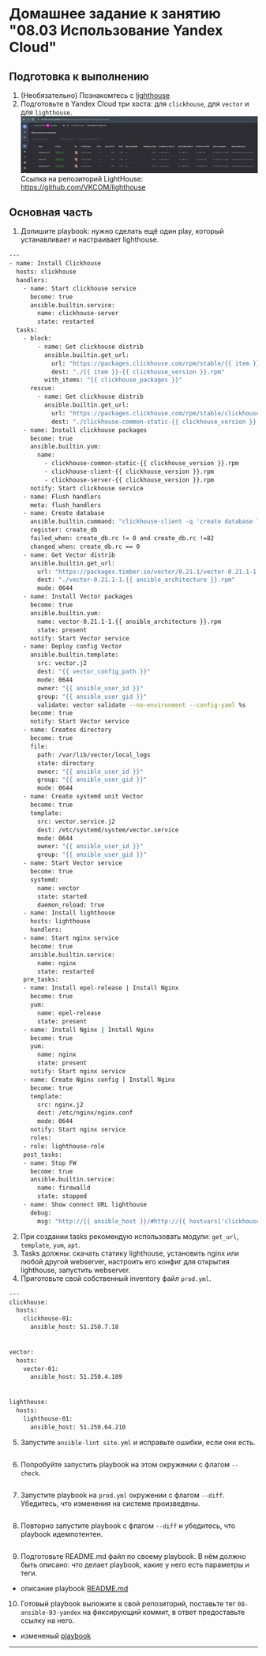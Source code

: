 # Домашнее задание к занятию "08.03 Использование Yandex Cloud"

## Подготовка к выполнению

1. (Необязательно) Познакомтесь с [lighthouse](https://youtu.be/ymlrNlaHzIY?t=929)
2. Подготовьте в Yandex Cloud три хоста: для `clickhouse`, для `vector` и для `lighthouse`.
![](/img/Yandex_cloud_for_08-ansible-03.png)
Ссылка на репозиторий LightHouse: https://github.com/VKCOM/lighthouse

## Основная часть

1. Допишите playbook: нужно сделать ещё один play, который устанавливает и настраивает lighthouse.
```bash
---
- name: Install Clickhouse
  hosts: clickhouse
  handlers:
    - name: Start clickhouse service
      become: true
      ansible.builtin.service:
        name: clickhouse-server
        state: restarted
  tasks:
    - block:
        - name: Get clickhouse distrib
          ansible.builtin.get_url:
            url: "https://packages.clickhouse.com/rpm/stable/{{ item }}-{{ clickhouse_version }}.noarch.rpm"
            dest: "./{{ item }}-{{ clickhouse_version }}.rpm"
          with_items: "{{ clickhouse_packages }}"
      rescue:
        - name: Get clickhouse distrib
          ansible.builtin.get_url:
            url: "https://packages.clickhouse.com/rpm/stable/clickhouse-common-static-{{ clickhouse_version }}.x86_64.rpm"
            dest: "./clickhouse-common-static-{{ clickhouse_version }}.rpm"
    - name: Install clickhouse packages
      become: true
      ansible.builtin.yum:
        name:
          - clickhouse-common-static-{{ clickhouse_version }}.rpm
          - clickhouse-client-{{ clickhouse_version }}.rpm
          - clickhouse-server-{{ clickhouse_version }}.rpm
      notify: Start clickhouse service
    - name: Flush handlers
      meta: flush_handlers
    - name: Create database
      ansible.builtin.command: "clickhouse-client -q 'create database logs;'"
      register: create_db
      failed_when: create_db.rc != 0 and create_db.rc !=82
      changed_when: create_db.rc == 0
    - name: Get Vector distrib
      ansible.builtin.get_url:
        url: "https://packages.timber.io/vector/0.21.1/vector-0.21.1-1.{{ ansible_architecture }}.rpm"
        dest: "./vector-0.21.1-1.{{ ansible_architecture }}.rpm"
        mode: 0644
    - name: Install Vector packages
      become: true
      ansible.builtin.yum:
        name: vector-0.21.1-1.{{ ansible_architecture }}.rpm
        state: present
      notify: Start Vector service
    - name: Deploy config Vector
      ansible.builtin.template:
        src: vector.j2
        dest: "{{ vector_config_path }}"
        mode: 0644
        owner: "{{ ansible_user_id }}"
        group: "{{ ansible_user_gid }}"
        validate: vector validate --no-environment --config-yaml %s
      become: true
      notify: Start Vector service
    - name: Creates directory
      become: true
      file:
        path: /var/lib/vector/local_logs
        state: directory
        owner: "{{ ansible_user_id }}"
        group: "{{ ansible_user_gid }}"
        mode: 0644
    - name: Create systemd unit Vector
      become: true
      template:
        src: vector.service.j2
        dest: /etc/systemd/system/vector.service
        mode: 0644
        owner: "{{ ansible_user_id }}"
        group: "{{ ansible_user_gid }}"
    - name: Start Vector service
      become: true
      systemd:
        name: vector
        state: started
        daemon_reload: true
    - name: Install lighthouse
      hosts: lighthouse
      handlers:
    - name: Start nginx service
      become: true
      ansible.builtin.service:
        name: nginx
        state: restarted
    pre_tasks:
    - name: Install epel-release | Install Nginx
      become: true
      yum:
        name: epel-release
        state: present
    - name: Install Nginx | Install Nginx
      become: true
      yum:
        name: nginx
        state: present
      notify: Start nginx service
    - name: Create Nginx config | Install Nginx
      become: true
      template:
        src: nginx.j2
        dest: /etc/nginx/nginx.conf
        mode: 0644
      notify: Start nginx service
      roles:
    - role: lighthouse-role
    post_tasks:
    - name: Stop FW
      become: true
      ansible.builtin.service:
        name: firewalld
        state: stopped
    - name: Show connect URL lighthouse
      debug:
        msg: "http://{{ ansible_host }}/#http://{{ hostvars['clickhouse-01'].ansible_host }}:8123/?user={{ clickhouse_user }}"    

```
2. При создании tasks рекомендую использовать модули: `get_url`, `template`, `yum`, `apt`.
3. Tasks должны: скачать статику lighthouse, установить nginx или любой другой webserver, настроить его конфиг для открытия lighthouse, запустить webserver.
4. Приготовьте свой собственный inventory файл `prod.yml`.
```bash
---
clickhouse:
  hosts:
    clickhouse-01:
      ansible_host: 51.250.7.18


vector:
  hosts:
    vector-01:
      ansible_host: 51.250.4.189


lighthouse:
  hosts:
    lighthouse-01:
      ansible_host: 51.250.64.210
```
5. Запустите `ansible-lint site.yml` и исправьте ошибки, если они есть.
```bash

```
6. Попробуйте запустить playbook на этом окружении с флагом `--check`.
```bash

```
7. Запустите playbook на `prod.yml` окружении с флагом `--diff`. Убедитесь, что изменения на системе произведены.
```bash

```
8. Повторно запустите playbook с флагом `--diff` и убедитесь, что playbook идемпотентен.
```bash

```
9. Подготовьте README.md файл по своему playbook. В нём должно быть описано: что делает playbook, какие у него есть параметры и теги.
* описание playbook [README.md](./playbook/README.md)
10. Готовый playbook выложите в свой репозиторий, поставьте тег `08-ansible-03-yandex` на фиксирующий коммит, в ответ предоставьте ссылку на него.
* измененый [playbook](./playbook/) 

---
